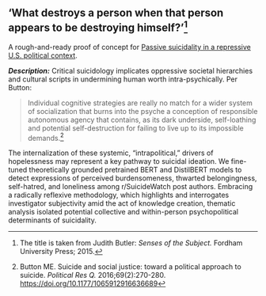 ## ‘What destroys a person when that person appears to be destroying himself?’[^1]

A rough-and-ready proof of concept for [Passive suicidality in a repressive U.S. political context](https://github.com/sskeen/bar_policy_suicidality).

***Description:*** Critical suicidology implicates oppressive societal hierarchies and cultural scripts in undermining human worth intra-psychically. Per Button:

> Individual cognitive strategies are really no match for a wider system of socialization that burns into the psyche a conception of responsible autonomous agency that contains, as its dark underside, self-loathing and potential self-destruction for failing to live up to its impossible demands.[^2]

The internalization of these systemic, “intrapolitical,” drivers of hopelessness may represent a key pathway to suicidal ideation. We fine-tuned theoretically grounded pretrained BERT and DistilBERT models to detect expressions of perceived burdensomeness, thwarted belongingness, self-hatred, and loneliness among r/SuicideWatch post authors. Embracing a radically reflexive methodology, which highlights and interrogates investigator subjectivity amid the act of knowledge creation, thematic analysis isolated potential collective and within-person psychopolitical determinants of suicidality.

[^1]: The title is taken from Judith Butler: _Senses of the Subject._ Fordham University Press; 2015.
[^2]: Button ME. Suicide and social justice: toward a political approach to suicide. _Political Res Q._ 2016;69(2):270-280. https://doi.org/10.1177/1065912916636689 
